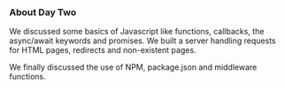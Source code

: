 ### About Day Two

We discussed some basics of Javascript like functions, callbacks, the async/await keywords and promises. We built a server handling requests for HTML pages, redirects and non-existent pages.

We finally discussed the use of NPM, package.json and middleware functions.
